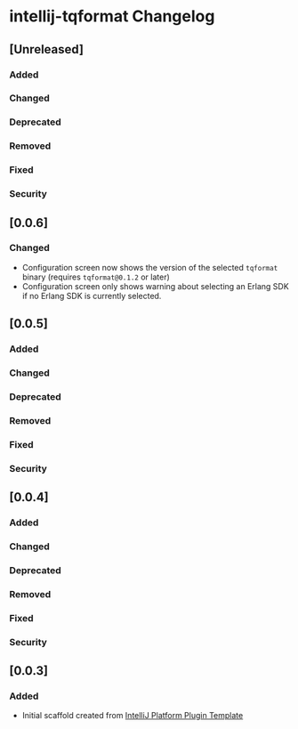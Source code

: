 <!-- Keep a Changelog guide -> https://keepachangelog.com -->

# intellij-tqformat Changelog

## [Unreleased]
### Added

### Changed

### Deprecated

### Removed

### Fixed

### Security
## [0.0.6]
### Changed

- Configuration screen now shows the version of the selected `tqformat` binary (requires `tqformat@0.1.2` or later)
- Configuration screen only shows warning about selecting an Erlang SDK if no Erlang SDK is currently selected.

## [0.0.5]
### Added

### Changed

### Deprecated

### Removed

### Fixed

### Security
## [0.0.4]
### Added

### Changed

### Deprecated

### Removed

### Fixed

### Security
## [0.0.3]
### Added
- Initial scaffold created from [IntelliJ Platform Plugin Template](https://github.com/JetBrains/intellij-platform-plugin-template)
